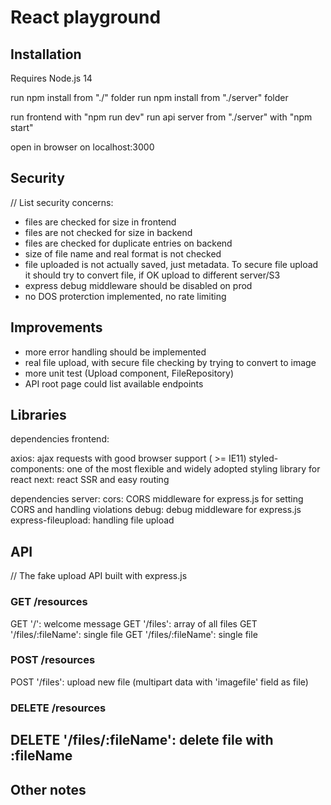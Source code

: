 # React playground

## Installation

Requires Node.js 14

run npm install from "./" folder
run npm install from "./server" folder

run frontend with "npm run dev"
run api server from "./server" with "npm start"

open in browser on localhost:3000

## Security

// List security concerns:

-   files are checked for size in frontend
-   files are not checked for size in backend
-   files are checked for duplicate entries on backend
-   size of file name and real format is not checked
-   file uploaded is not actually saved, just metadata. To secure file upload it should try to convert file, if OK upload to different server/S3
-   express debug middleware should be disabled on prod
-   no DOS proterction implemented, no rate limiting

## Improvements

-   more error handling should be implemented
-   real file upload, with secure file checking by trying to convert to image
-   more unit test (Upload component, FileRepository)
-   API root page could list available endpoints

## Libraries

dependencies frontend:

axios: ajax requests with good browser support ( >= IE11)
styled-components: one of the most flexible and widely adopted styling library for react
next: react SSR and easy routing

dependencies server:
cors: CORS middleware for express.js for setting CORS and handling violations
debug: debug middleware for express.js
express-fileupload: handling file upload

## API

// The fake upload API built with express.js

### GET /resources

GET '/': welcome message
GET '/files': array of all files
GET '/files/:fileName': single file
GET '/files/:fileName': single file

### POST /resources

POST '/files': upload new file (multipart data with 'imagefile' field as file)

### DELETE /resources

## DELETE '/files/:fileName': delete file with :fileName

## Other notes
